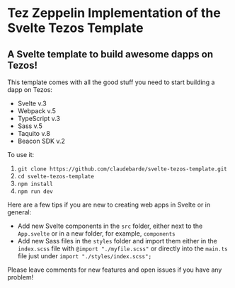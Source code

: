 # Tez Zeppelin Implementation of the Svelte Tezos Template

## A Svelte template to build awesome dapps on Tezos!

This template comes with all the good stuff you need to start building a dapp on Tezos:

- Svelte v.3
- Webpack v.5
- TypeScript v.3
- Sass v.5
- Taquito v.8
- Beacon SDK v.2

To use it:

1. `git clone https://github.com/claudebarde/svelte-tezos-template.git`
2. `cd svelte-tezos-template`
3. `npm install`
4. `npm run dev`

Here are a few tips if you are new to creating web apps in Svelte or in general:

- Add new Svelte components in the `src` folder, either next to the `App.svelte` or in a new folder, for example, `components`
- Add new Sass files in the `styles` folder and import them either in the `index.scss` file with `@import "./myfile.scss"` or directly into the `main.ts` file just under `import "./styles/index.scss";`

Please leave comments for new features and open issues if you have any problem!
